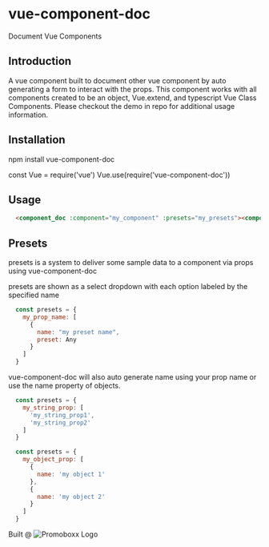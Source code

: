 # vue-component-doc
Document Vue Components

## Introduction
A vue component built to document other vue component by auto generating a form to interact with the props. This component works with all components created to be an object, Vue.extend, and typescript Vue Class Components. Please checkout the demo in repo for additional usage information.

## Installation
npm install vue-component-doc

const Vue = require('vue')
Vue.use(require('vue-component-doc'))

## Usage
```html
  <component_doc :component="my_component" :presets="my_presets"><component_doc/>
```
## Presets
presets is a system to deliver some sample data to a component via props using vue-component-doc

presets are shown as a select dropdown with each option labeled by the specified name
```javascript
  const presets = {
    my_prop_name: [
      {
        name: "my preset name",
        preset: Any
      }
    ]
  }
```
vue-component-doc will also auto generate name using your prop name or use the name property of objects.
```javascript
  const presets = {
    my_string_prop: [
      'my_string_prop1',
      'my_string_prop2'
    ]
  }
```
```javascript
  const presets = {
    my_object_prop: [
      {
        name: 'my object 1'
      },
      {
        name: 'my object 2'
      }
    ]
  }
```

Built @ ![Promoboxx Logo](https://promoboxx.com/images/logo.png)
